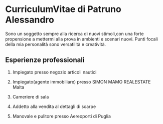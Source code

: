 
# CurriculumVitae di Patruno Alessandro

Sono un soggetto sempre alla ricerca di nuovi stimoli,con una forte propensione a mettermi alla prova in ambienti e scenari nuovi.
Punti focali della mia personalità sono versatilità e creatività.

## Esperienze professionali
1. Impiegato presso negozio articoli nautici

2. Impiegato(agente immobiliare) presso SIMON MAMO REALESTATE Malta

3. Cameriere di sala

4. Addetto alla vendita al dettagli di scarpe

5. Manovale e pulitore presso Aereoporti di Puglia
